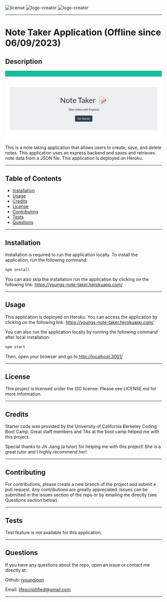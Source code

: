 ![license](https://img.shields.io/badge/license-ISC-blue.svg) ![logo-creator](https://img.shields.io/github/languages/count/jyoungjoon/note-taker) ![logo-creator](https://img.shields.io/github/languages/top/jyoungjoon/note-taker)

---

# Note Taker Application (Offline since 06/09/2023)

## Description

![Screenshot](./public/assets/images/screenshot.png)

This is a note taking application that allows users to create, save, and delete notes. This application uses an express backend and saves and retrieves note data from a JSON file. This application is deployed on Heroku.

---

## Table of Contents

- [Installation](#installation)
- [Usage](#usage)
- [Credits](#credits)
- [License](#license)
- [Contributing](#contributing)
- [Tests](#tests)
- [Questions](#questions)

---

## Installation

Installation is required to run the application locally. To install the application, run the following command:

```bash
npm install
```

You can also skip the installation run the application by clicking on the following link: <https://youngs-note-taker.herokuapp.com/>

---

## Usage

This application is deployed on Heroku. You can access the application by clicking on the following link: <https://youngs-note-taker.herokuapp.com/>

You can also run the application locally by running the following command after local installation:

```bash
npm start
```

Then, open your browser and go to <http://localhost:3001/>

---

## License

This project is licensed under the ISC license. Please see LICENSE.md for more information.

---

## Credits

Starter code was provided by the University of California Berkeley Coding Boot Camp. Great staff members and TAs at the boot camp helped me with this project.

Special thanks to Jili Jiang (a tutor) for helping me with this project! She is a great tutor and I highly recommend her!

---

## Contributing

For contributions, please create a new branch of the project and submit a pull request. Any contributions are greatly appreciated. Issues can be submitted in the issues section of the repo or by emailing me directly (see Questions section below).

---

## Tests

Test feature is not available for this application.

---

## Questions

If you have any questions about the repo, open an issue or contact me directly at:

Github: [jyoungjoon](https://github.com/jyoungjoon)

Email: <lifescriptified@gmail.com>

---
